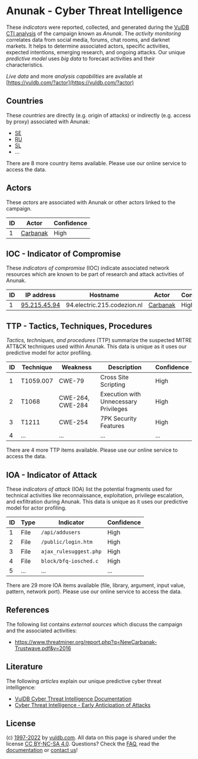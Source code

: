 # Anunak - Cyber Threat Intelligence

These _indicators_ were reported, collected, and generated during the [VulDB CTI analysis](https://vuldb.com/?kb.cti) of the campaign known as _Anunak_. The _activity monitoring_ correlates data from social media, forums, chat rooms, and darknet markets. It helps to determine associated actors, specific activities, expected intentions, emerging research, and ongoing attacks. Our unique _predictive model_ uses _big data_ to forecast activities and their characteristics.

_Live data_ and more _analysis capabilities_ are available at [https://vuldb.com/?actor](https://vuldb.com/?actor)

## Countries

These _countries_ are directly (e.g. origin of attacks) or indirectly (e.g. access by proxy) associated with Anunak:

* [SE](https://vuldb.com/?country.se)
* [RU](https://vuldb.com/?country.ru)
* [SL](https://vuldb.com/?country.sl)
* ...

There are 8 more country items available. Please use our online service to access the data.

## Actors

These _actors_ are associated with Anunak or other actors linked to the campaign.

ID | Actor | Confidence
-- | ----- | ----------
1 | [Carbanak](https://vuldb.com/?actor.carbanak) | High

## IOC - Indicator of Compromise

These _indicators of compromise_ (IOC) indicate associated network resources which are known to be part of research and attack activities of Anunak.

ID | IP address | Hostname | Actor | Confidence
-- | ---------- | -------- | ----- | ----------
1 | [95.215.45.94](https://vuldb.com/?ip.95.215.45.94) | 94.electric.215.codezion.nl | [Carbanak](https://vuldb.com/?actor.carbanak) | High

## TTP - Tactics, Techniques, Procedures

_Tactics, techniques, and procedures_ (TTP) summarize the suspected MITRE ATT&CK techniques used within Anunak. This data is unique as it uses our predictive model for actor profiling.

ID | Technique | Weakness | Description | Confidence
-- | --------- | -------- | ----------- | ----------
1 | T1059.007 | CWE-79 | Cross Site Scripting | High
2 | T1068 | CWE-264, CWE-284 | Execution with Unnecessary Privileges | High
3 | T1211 | CWE-254 | 7PK Security Features | High
4 | ... | ... | ... | ...

There are 4 more TTP items available. Please use our online service to access the data.

## IOA - Indicator of Attack

These _indicators of attack_ (IOA) list the potential fragments used for technical activities like reconnaissance, exploitation, privilege escalation, and exfiltration during Anunak. This data is unique as it uses our predictive model for actor profiling.

ID | Type | Indicator | Confidence
-- | ---- | --------- | ----------
1 | File | `/api/addusers` | High
2 | File | `/public/login.htm` | High
3 | File | `ajax_rulesuggest.php` | High
4 | File | `block/bfq-iosched.c` | High
5 | ... | ... | ...

There are 29 more IOA items available (file, library, argument, input value, pattern, network port). Please use our online service to access the data.

## References

The following list contains _external sources_ which discuss the campaign and the associated activities:

* https://www.threatminer.org/report.php?q=NewCarbanak-Trustwave.pdf&y=2016

## Literature

The following _articles_ explain our unique predictive cyber threat intelligence:

* [VulDB Cyber Threat Intelligence Documentation](https://vuldb.com/?kb.cti)
* [Cyber Threat Intelligence - Early Anticipation of Attacks](https://www.scip.ch/en/?labs.20201022)

## License

(c) [1997-2022](https://vuldb.com/?kb.changelog) by [vuldb.com](https://vuldb.com/?kb.about). All data on this page is shared under the license [CC BY-NC-SA 4.0](https://creativecommons.org/licenses/by-nc-sa/4.0/). Questions? Check the [FAQ](https://vuldb.com/?kb.faq), read the [documentation](https://vuldb.com/?kb) or [contact us](https://vuldb.com/?contact)!
